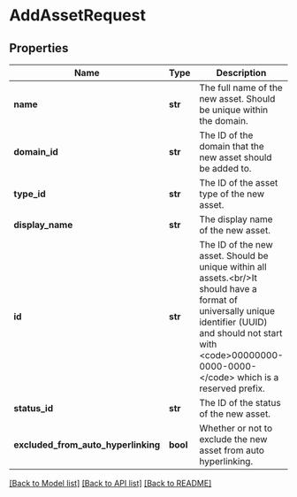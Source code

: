 # AddAssetRequest

## Properties
Name | Type | Description | Notes
------------ | ------------- | ------------- | -------------
**name** | **str** | The full name of the new asset. Should be unique within the domain. | 
**domain_id** | **str** | The ID of the domain that the new asset should be added to. | 
**type_id** | **str** | The ID of the asset type of the new asset. | 
**display_name** | **str** | The display name of the new asset. | [optional] 
**id** | **str** | The ID of the new asset. Should be unique within all assets.&lt;br/&gt;It should have a format of universally unique identifier (UUID) and should not start with &lt;code&gt;00000000-0000-0000-&lt;/code&gt; which is a reserved prefix. | [optional] 
**status_id** | **str** | The ID of the status of the new asset. | [optional] 
**excluded_from_auto_hyperlinking** | **bool** | Whether or not to exclude the new asset from auto hyperlinking. | [optional] 

[[Back to Model list]](../README.md#documentation-for-models) [[Back to API list]](../README.md#documentation-for-api-endpoints) [[Back to README]](../README.md)


